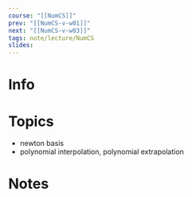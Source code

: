 ```yaml
---
course: "[[NumCS]]"
prev: "[[NumCS-v-w01]]"
next: "[[NumCS-v-w03]]"
tags: note/lecture/NumCS
slides:
---
```



# Info


# Topics
- newton basis
- polynomial interpolation, polynomial extrapolation


# Notes